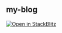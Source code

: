 ## my-blog



[![Open in StackBlitz](https://developer.stackblitz.com/img/open_in_stackblitz.svg)](https://stackblitz.com/github/https://github.com/he-wen-yao/my-blog)
